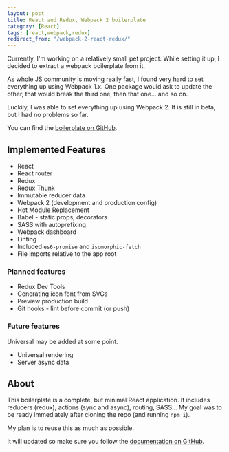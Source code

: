 ```yaml
---
layout: post
title: React and Redux, Webpack 2 boilerplate
category: [React]
tags: [react,webpack,redux]
redirect_from: "/webpack-2-react-redux/"
---
```


Currently, I'm working on a relatively small pet project.
While setting it up, I decided to extract a webpack boilerplate from it.

As whole JS community is moving really fast, I found very hard to
set everything up using Webpack 1.x. One package would ask to update the other,
that would break the third one, then that one... and so on.

Luckily, I was able to set everything up using Webpack 2.
It is still in beta, but I had no problems so far.

You can find the [boilerplate on GitHub](https://github.com/Stanko/react-redux-webpack2-boilerplate).

<!--more-->

## Implemented Features

* React
* React router
* Redux
* Redux Thunk
* Immutable reducer data
* Webpack 2 (development and production config)
* Hot Module Replacement
* Babel - static props, decorators
* SASS with autoprefixing
* Webpack dashboard
* Linting
* Included `es6-promise` and `isomorphic-fetch`
* File imports relative to the app root

### Planned features

* Redux Dev Tools
* Generating icon font from SVGs
* Preview production build
* Git hooks - lint before commit (or push)

### Future features
Universal may be added at some point.

* Universal rendering
* Server async data

## About

This boilerplate is a complete, but minimal React application.
It includes reducers (redux), actions (sync and async), routing, SASS...
My goal was to be ready immediately after cloning the repo (and running `npm i`).

My plan is to reuse this as much as possible.

It will updated so make sure you follow the [documentation on GitHub](https://github.com/Stanko/react-redux-webpack2-boilerplate).
